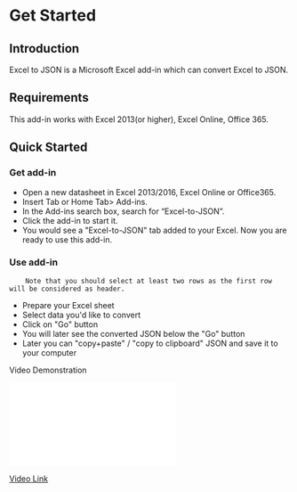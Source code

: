 # Get Started
 <a name="Introduction"></a> 
## Introduction

Excel to JSON is a Microsoft Excel add-in which can convert Excel to JSON.
 <a name="Requirements"></a> 
## Requirements
This add-in works with Excel 2013(or higher), Excel Online, Office 365.
 <a name="Quickstarted"></a> 
## Quick Started
 <a name="Getadd-in"></a> 
### Get add-in
* Open a new datasheet in Excel 2013/2016, Excel Online or Office365.	
* Insert Tab or Home Tab> Add-ins.
* In the Add-ins search box, search for “Excel-to-JSON”. 
* Click the add-in to start it.
* You would see a "Excel-to-JSON" tab added to your Excel. Now you are ready to use this add-in.
 <a name="Useadd-in"></a> 
### Use add-in

		Note that you should select at least two rows as the first row will be considered as header.

* Prepare your Excel sheet
* Select data you'd like to convert
* Click on "Go" button
* You will later see the converted JSON below the "Go" button
* Later you can "copy+paste" / "copy to clipboard" JSON and save it to your computer

Video Demonstration 

<iframe src="//player.bilibili.com/player.html?aid=558694077&bvid=BV14e4y1z7qd&cid=852578185&page=1" scrolling="no" border="0" frameborder="no" framespacing="0" allowfullscreen="true"> </iframe>

[Video Link](https://www.bilibili.com/video/BV14e4y1z7qd/)
